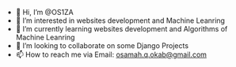 - 👋 Hi, I’m @OS1ZA
- 👀 I’m interested in websites development and Machine Leanring
- 🌱 I’m currently learning websites development and Algorithms of Machine Leanring 
- 💞️ I’m looking to collaborate on some Django Projects 
- 📫 How to reach me via Email: osamah.q.okab@gmail.com

<!---
OS1ZA/OS1ZA is a ✨ special ✨ repository because its `README.md` (this file) appears on your GitHub profile.
You can click the Preview link to take a look at your changes.
--->
